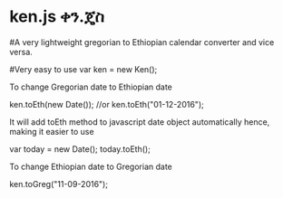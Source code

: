 # ken.js ቀን.ጄስ
#A very lightweight gregorian to Ethiopian calendar converter and vice versa.

#Very easy to use
var ken = new Ken();

To change Gregorian date to Ethiopian date

ken.toEth(new Date());
//or
ken.toEth("01-12-2016");

It will add toEth method to javascript date object automatically hence, making it easier to use

var today = new Date();
today.toEth();

To change Ethiopian date to Gregorian date

ken.toGreg("11-09-2016");

